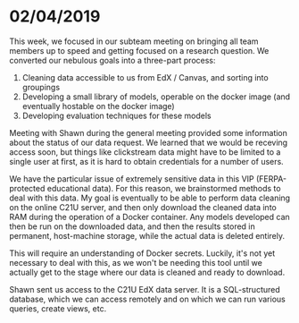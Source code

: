 # 02/04/2019
This week, we focused in our subteam meeting on bringing all team members up to speed and getting focused on a research question. We converted our nebulous goals into a three-part process:

1. Cleaning data accessible to us from EdX / Canvas, and sorting into groupings
2. Developing a small library of models, operable on the docker image (and eventually hostable on the docker image)
3. Developing evaluation techniques for these models

Meeting with Shawn during the general meeting provided some information about the status of our data request. We learned that we would be receving access soon, but things like clickstream data might have to be limited to a single user at first, as it is hard to obtain credentials for a number of users.

We have the particular issue of extremely sensitive data in this VIP (FERPA-protected educational data). For this reason, we brainstormed methods to deal with this data. My goal is eventually to be able to perform data cleaning on the online C21U server, and then only download the cleaned data into RAM during the operation of a Docker container. Any models developed can then be run on the downloaded data, and then the results stored in permanent, host-machine storage, while the actual data is deleted entirely.

This will require an understanding of Docker secrets. Luckily, it's not yet necessary to deal with this, as we won't be needing this tool until we actually get to the stage where our data is cleaned and ready to download.

Shawn sent us access to the C21U EdX data server. It is a SQL-structured database, which we can access remotely and on which we can run various queries, create views, etc.